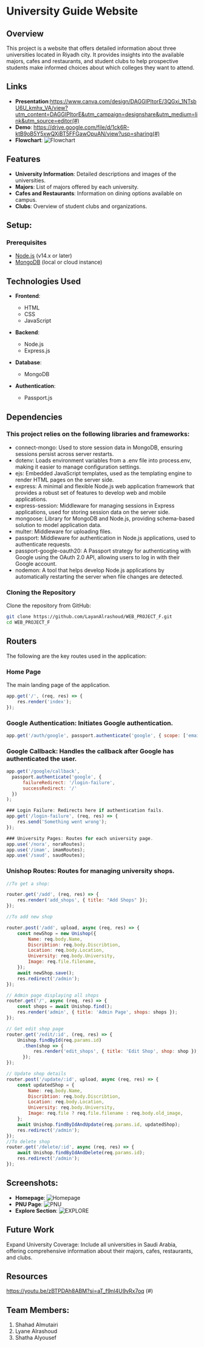 # University Guide Website

## Overview

This project is a website that offers detailed information about three universities located in Riyadh city. It provides insights into the available majors, cafes and restaurants, and student clubs to help prospective students make informed choices about which colleges they want to attend.

## Links
- **Presentation**:https://www.canva.com/design/DAGGIPItorE/3QGxi_1NTsbU6U_kmhx_VA/view?utm_content=DAGGIPItorE&utm_campaign=designshare&utm_medium=link&utm_source=editor(#)
- **Demo**: https://drive.google.com/file/d/1ck6R-ktB9oB5Y5xwQXiBT5FFGawOpuAN/view?usp=sharing(#)
- **Flowchart**: ![Flowchart](public/assets/web.drawio.png)

## Features

- **University Information**: Detailed descriptions and images of the universities.
- **Majors**: List of majors offered by each university.
- **Cafes and Restaurants**: Information on dining options available on campus.
- **Clubs**: Overview of student clubs and organizations.
  
## Setup:
### Prerequisites

- [Node.js](https://nodejs.org/) (v14.x or later)
- [MongoDB](https://www.mongodb.com/) (local or cloud instance)

## Technologies Used

- **Frontend**:
  - HTML
  - CSS
  - JavaScript

- **Backend**:
  - Node.js
  - Express.js

- **Database**:
  - MongoDB

- **Authentication**:
  - Passport.js
    
## Dependencies

### This project relies on the following libraries and frameworks:

- connect-mongo: Used to store session data in MongoDB, ensuring sessions persist across server restarts.
- dotenv: Loads environment variables from a .env file into process.env, making it easier to manage configuration settings.
- ejs: Embedded JavaScript templates, used as the templating engine to render HTML pages on the server side.
- express: A minimal and flexible Node.js web application framework that provides a robust set of features to develop web and mobile applications.
- express-session: Middleware for managing sessions in Express applications, used for storing session data on the server side.
- mongoose: Library for MongoDB and Node.js, providing schema-based solution to model application data.
- multer: Middleware for uploading files.
- passport: Middleware for authentication in Node.js applications, used to authenticate requests.
- passport-google-oauth20: A Passport strategy for authenticating with Google using the OAuth 2.0 API, allowing users to log in with their Google account.
- nodemon: A tool that helps develop Node.js applications by automatically restarting the server when file changes are detected.
  
### Cloning the Repository

Clone the repository from GitHub:

```bash
git clone https://github.com/LayanAlrashoud/WEB_PROJECT_F.git
cd WEB_PROJECT_F
```

## Routers
The following are the key routes used in the application:

### Home Page
The main landing page of the application.
``` javascript
app.get('/', (req, res) => {
    res.render('index');
});
```
### Google Authentication: Initiates Google authentication.
``` javascript
app.get('/auth/google', passport.authenticate('google', { scope: ['email', 'profile'] }));
```
### Google Callback: Handles the callback after Google has authenticated the user.
``` javascript
app.get('/google/callback', 
  passport.authenticate('google', { 
      failureRedirect: '/login-failure',
      successRedirect: '/'
  })
);
```
``` javascript
### Login Failure: Redirects here if authentication fails.
app.get('/login-failure', (req, res) => {
    res.send('Something went wrong');
});
```
``` javascript
### University Pages: Routes for each university page.
app.use('/nora', noraRoutes); 
app.use('/imam', imamRoutes);
app.use('/saud', saudRoutes);
```
### Unishop Routes: Routes for managing university shops.
``` javascript
//To get a shop:

router.get('/add', (req, res) => {
    res.render('add_shops', { title: "Add Shops" });
});

//To add new shop

router.post('/add', upload, async (req, res) => {
    const newShop = new Unishop({
        Name: req.body.Name,
        Discribtion: req.body.Discribtion,
        Location: req.body.Location,
        University: req.body.University,
        Image: req.file.filename,
    });
    await newShop.save();
    res.redirect('/admin');
});

// Admin page displaying all shops
router.get('/', async (req, res) => {
    const shops = await Unishop.find();
    res.render('admin', { title: 'Admin Page', shops: shops });
});

// Get edit shop page
router.get('/edit/:id', (req, res) => {
    Unishop.findById(req.params.id)
      .then(shop => {
          res.render('edit_shops', { title: 'Edit Shop', shop: shop });
      });
});

// Update shop details
router.post('/update/:id', upload, async (req, res) => {
    const updatedShop = {
        Name: req.body.Name,
        Discribtion: req.body.Discribtion,
        Location: req.body.Location,
        University: req.body.University,
        Image: req.file ? req.file.filename : req.body.old_image,
    };
    await Unishop.findByIdAndUpdate(req.params.id, updatedShop);
    res.redirect('/admin');
});
//To delete shop
router.get('/delete/:id', async (req, res) => {
    await Unishop.findByIdAndDelete(req.params.id);
    res.redirect('/admin');
});
```
## Screenshots:
- **Homepage**: ![Homepage](public/assets/HomepageScreenshot.png)
- **PNU Page**: ![PNU](public/assets/PNUScreenshot.png)
- **Explore Section**: ![EXPLORE](public/assets/exploreScreenshot.png)

## Future Work
Expand University Coverage: Include all universities in Saudi Arabia, offering comprehensive information about their majors, cafes, restaurants, and clubs.

## Resources
https://youtu.be/zBTPDAh8ABM?si=aT_f9nl4U9vRx7oq (#)
## Team Members:
1.	Shahad Almutairi
2.	Lyane Alrashoud
3.	Shatha Alyousef

